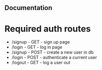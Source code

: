 ## Documentation

# Required auth routes

- /signup - GET - sign up page
- /login - GET - log in page
- /signup - POST - create a new user in db
- /login - POST - authenticate a current user
- /logout - GET - log a user out
